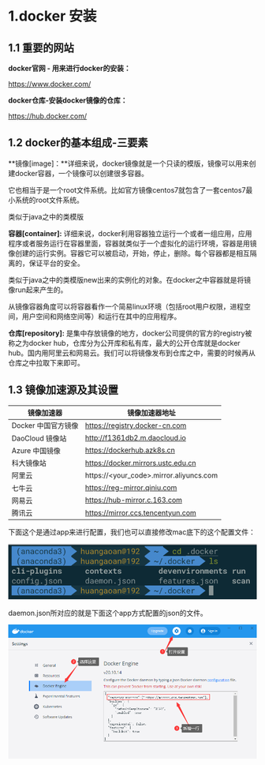 # 1.docker 安装



## 1.1 重要的网站

**docker官网 - 用来进行docker的安装：**

https://www.docker.com/

**docker仓库-安装docker镜像的仓库：**

https://hub.docker.com/



## 1.2 docker的基本组成-三要素

**镜像[image]：**详细来说，docker镜像就是一个只读的模版，镜像可以用来创建docker容器，一个镜像可以创建很多容器。

它也相当于是一个root文件系统。比如官方镜像centos7就包含了一套centos7最小系统的root文件系统。

类似于java之中的类模版

**容器[container]:** 详细来说，docker利用容器独立运行一个或者一组应用，应用程序或者服务运行在容器里面，容器就类似于一个虚拟化的运行环境，容器是用镜像创建的运行实例。容器它可以被启动，开始，停止，删除。每个容器都是相互隔离的，保证平台的安全。

类似于java之中的类模版new出来的实例化的对象。在docker之中容器就是将镜像run起来产生的。

从镜像容器角度可以将容器看作一个简易linux环境（包括root用户权限，进程空间，用户空间和网络空间等）和运行在其中的应用程序。

**仓库[repository]:** 是集中存放镜像的地方，docker公司提供的官方的registry被称之为docker hub，仓库分为公开库和私有库，最大的公开仓库就是docker hub。国内用阿里云和网易云。我们可以将镜像发布到仓库之中，需要的时候再从仓库之中拉取下来即可。



## 1.3 镜像加速源及其设置

| 镜像加速器          | 镜像加速器地址                          |
| ------------------- | --------------------------------------- |
| Docker 中国官方镜像 | https://registry.docker-cn.com          |
| DaoCloud 镜像站     | http://f1361db2.m.daocloud.io           |
| Azure 中国镜像      | https://dockerhub.azk8s.cn              |
| 科大镜像站          | https://docker.mirrors.ustc.edu.cn      |
| 阿里云              | https://<your_code>.mirror.aliyuncs.com |
| 七牛云              | https://reg-mirror.qiniu.com            |
| 网易云              | https://hub-mirror.c.163.com            |
| 腾讯云              | https://mirror.ccs.tencentyun.com       |

下面这个是通过app来进行配置，我们也可以直接修改mac底下的这个配置文件：

![image-20230102011055463](./pictures/image-20230102011055463.png)

daemon.json所对应的就是下面这个app方式配置的json的文件。

![dockerImageSource](./pictures/dockerImageSource.png)

